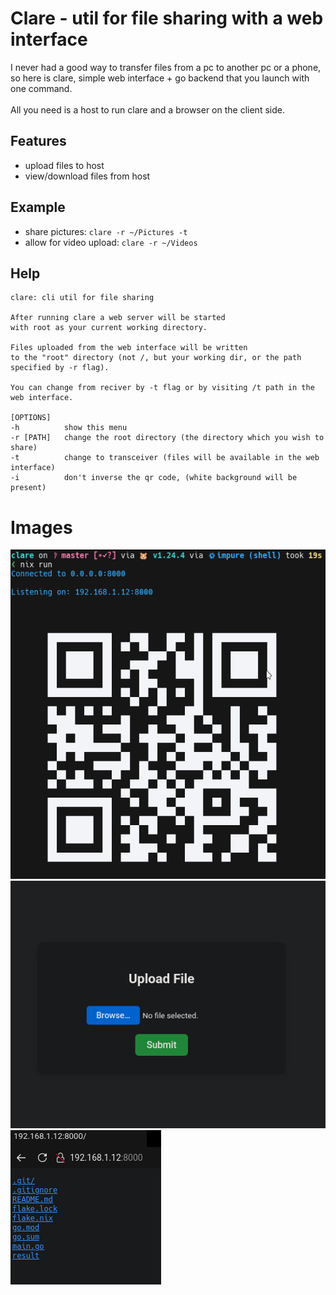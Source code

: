 # Clare - util for file sharing with a web interface

I never had a good way to transfer files from a pc to another pc or a phone, \
so here is clare, simple web interface + go backend that you launch with one command. \
\
All you need is a host to run clare and a browser on the client side.

## Features

- upload files to host
- view/download files from host

## Example

- share pictures: `clare -r ~/Pictures -t`
- allow for video upload: `clare -r ~/Videos`

## Help

```
clare: cli util for file sharing

After running clare a web server will be started
with root as your current working directory.

Files uploaded from the web interface will be written
to the "root" directory (not /, but your working dir, or the path specified by -r flag).

You can change from reciver by -t flag or by visiting /t path in the web interface.

[OPTIONS]
-h          show this menu
-r [PATH]   change the root directory (the directory which you wish to share)
-t          change to transceiver (files will be available in the web interface)
-i          don't inverse the qr code, (white background will be present)
```

# Images

![](.github/assets/cli.png)
![](.github/assets/up-web.png)
![](.github/assets/down-web.png)
